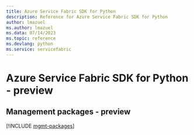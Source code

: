 ```yaml
---
title: Azure Service Fabric SDK for Python
description: Reference for Azure Service Fabric SDK for Python
author: lmazuel
ms.author: lmazuel
ms.data: 07/14/2023
ms.topic: reference
ms.devlang: python
ms.service: servicefabric
---
```

# Azure Service Fabric SDK for Python - preview

## Management packages - preview
[!INCLUDE [mgmt-packages](service-fabric-mgmt-index.md)]